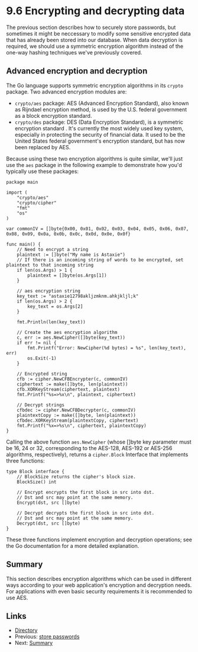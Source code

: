 # 9.6 Encrypting and decrypting data

The previous section describes how to securely store passwords, but sometimes it might be neccessary to modify some sensitive encrypted data that has already been stored into our database. When data decryption is required, we should use a symmetric encryption algorithm instead of the one-way hashing techniques we've previously covered.

## Advanced encryption and decryption

The Go language supports symmetric encryption algorithms in its `crypto` package. Two advanced encryption modules are:

* `crypto/aes` package: AES \(Advanced Encryption Standard\), also known as Rijndael encryption method, is used by the U.S. federal government as a block encryption standard.
* `crypto/des` package: DES \(Data Encryption Standard\), is a symmetric encryption standard . It's currently the most widely used key system, especially in protecting the security of financial data. It used to be the United States federal government's encryption standard, but has now been replaced by AES.

Because using these two encryption algorithms is quite similar, we'll just use the `aes` package in the following example to demonstrate how you'd typically use these packages:

```text
package main

import (
    "crypto/aes"
    "crypto/cipher"
    "fmt"
    "os"
)

var commonIV = []byte{0x00, 0x01, 0x02, 0x03, 0x04, 0x05, 0x06, 0x07, 0x08, 0x09, 0x0a, 0x0b, 0x0c, 0x0d, 0x0e, 0x0f}

func main() {
    // Need to encrypt a string
    plaintext := []byte("My name is Astaxie")
    // If there is an incoming string of words to be encrypted, set plaintext to that incoming string
    if len(os.Args) > 1 {
        plaintext = []byte(os.Args[1])
    }

    // aes encryption string
    key_text := "astaxie12798akljzmknm.ahkjkljl;k"
    if len(os.Args) > 2 {
        key_text = os.Args[2]
    }

    fmt.Println(len(key_text))

    // Create the aes encryption algorithm 
    c, err := aes.NewCipher([]byte(key_text))
    if err != nil {
        fmt.Printf("Error: NewCipher(%d bytes) = %s", len(key_text), err)
        os.Exit(-1)
    }

    // Encrypted string
    cfb := cipher.NewCFBEncrypter(c, commonIV)
    ciphertext := make([]byte, len(plaintext))
    cfb.XORKeyStream(ciphertext, plaintext)
    fmt.Printf("%s=>%x\n", plaintext, ciphertext)

    // Decrypt strings
    cfbdec := cipher.NewCFBDecrypter(c, commonIV)
    plaintextCopy := make([]byte, len(plaintext))
    cfbdec.XORKeyStream(plaintextCopy, ciphertext)
    fmt.Printf("%x=>%s\n", ciphertext, plaintextCopy)
}
```

Calling the above function `aes.NewCipher` \(whose \[\]byte key parameter must be 16, 24 or 32, corresponding to the AES-128, AES-192 or AES-256 algorithms, respectively\), returns a `cipher.Block` Interface that implements three functions:

```text
type Block interface {
    // BlockSize returns the cipher's block size.
    BlockSize() int

    // Encrypt encrypts the first block in src into dst.
    // Dst and src may point at the same memory.
    Encrypt(dst, src []byte)

    // Decrypt decrypts the first block in src into dst.
    // Dst and src may point at the same memory.
    Decrypt(dst, src []byte)
}
```

These three functions implement encryption and decryption operations; see the Go documentation for a more detailed explanation.

## Summary

This section describes encryption algorithms which can be used in different ways according to your web application's encryption and decryption needs. For applications with even basic security requirements it is recommended to use AES.

## Links

* [Directory](https://github.com/boekan/build-web-application-with-golang/tree/5d43949b09c6a2cf35b87903aba06669a01a6f35/de/preface.md%3E)
* Previous: [store passwords](https://github.com/boekan/build-web-application-with-golang/tree/5d43949b09c6a2cf35b87903aba06669a01a6f35/de/09.5.md%3E)
* Next: [Summary](https://github.com/boekan/build-web-application-with-golang/tree/5d43949b09c6a2cf35b87903aba06669a01a6f35/de/09.7.md%3E)

